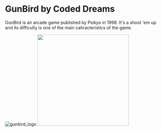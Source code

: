 # GunBird by Coded Dreams

GunBird is an arcade game published by Psikyo in 1998.
It's a shoot 'em up and its difficulty is one of the main cahracteristics of the game.

![gunbird_logo](https://vignette1.wikia.nocookie.net/fictionalcrossover/images/7/73/Gunbird_logo.png/revision/latest?cb=20150407124404)
<img src="https://drive.google.com/uc?id=0B7JazfhllvycUk0zWTkwUUQtNUE" width="300">
